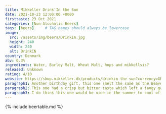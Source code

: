 ```yaml
---
title: Mikkeller Drink'In the Sun
date: 2021-10-23 12:00:00 +0000
firsttaste: 23 Oct 2021
categories: [Non-Alcoholic Beers]
tags: [beers]     # TAG names should always be lowercase
image:
  src: /assets/img/beers/DrinkIn.jpg
  height: 240
  width: 240
  alt: DrinkIN
country: Denmark
abv: 0.3%
ingredients: Water, Barley Malt, Wheat Malt, hops and mikkellsis?
released: Unknown
rating: 4/10
website: https://shop.mikkeller.dk/products/drinkin-the-sun?currency=GBP
paragraph1: Another birthday gift, this one smelt the same as the Beavertown one I had just tried (I did use a new glass), but this one poured very yellowish with a nice head.
paragraph2: This one had a crisp but bitter taste which left a tangy gassy taste in my mouth but again no real flavour.
paragraph3: I do think this one would be nice in the summer to cool off if you didn’t have any other drinks in the fridge.
---
```

{% include beertable.md %}
